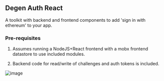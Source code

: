## Degen Auth React 

A toolkit with backend and frontend components to add 'sign in with ethereum' to your app.


### Pre-requisites

1.  Assumes running a NodeJS+React frontend with a mobx frontend datastore to use included modules.

2.  Backend code for read/write of challenges and auth tokens is included.



![image](https://user-images.githubusercontent.com/6249263/234163570-7684fa89-6cfd-42fe-828b-1cd0126319e5.png)


